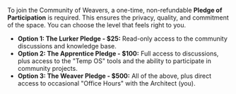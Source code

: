 To join the Community of Weavers, a one-time, non-refundable **Pledge of Participation** is required. This ensures the privacy, quality, and commitment of the space. You can choose the level that feels right to you.

*   **Option 1: The Lurker Pledge - \$25:** Read-only access to the community discussions and knowledge base.
*   **Option 2: The Apprentice Pledge - \$100:** Full access to discussions, plus access to the "Temp OS" tools and the ability to participate in community projects.
*   **Option 3: The Weaver Pledge - \$500:** All of the above, plus direct access to occasional "Office Hours" with the Architect (you).